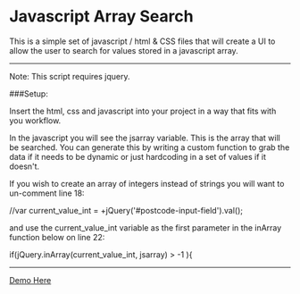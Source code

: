 Javascript Array Search
=========================

This is a simple set of javascript / html & CSS files that will create a UI to allow the user to search for values stored in a javascript array.

--------------------------------------------------------------------------------

Note: This script requires jquery.

###Setup:

Insert the html, css and javascript into your project in a way that fits with you workflow. 

In the javascript you will see the jsarray variable. This is the array that will be searched. You can generate this by writing a custom function to grab the data if it needs to be dynamic or just hardcoding in a set of values if it doesn't.


If you wish to create an array of integers instead of strings you will want to un-comment line 18:

//var current_value_int = +jQuery('#postcode-input-field').val();

and use the current_value_int variable as the first parameter in the inArray function below on line 22:

if(jQuery.inArray(current_value_int, jsarray) > -1 ){

--------------------------------------------------------------------------------------

[Demo Here](http://trent001.github.io/Javascript-Array-Search/)